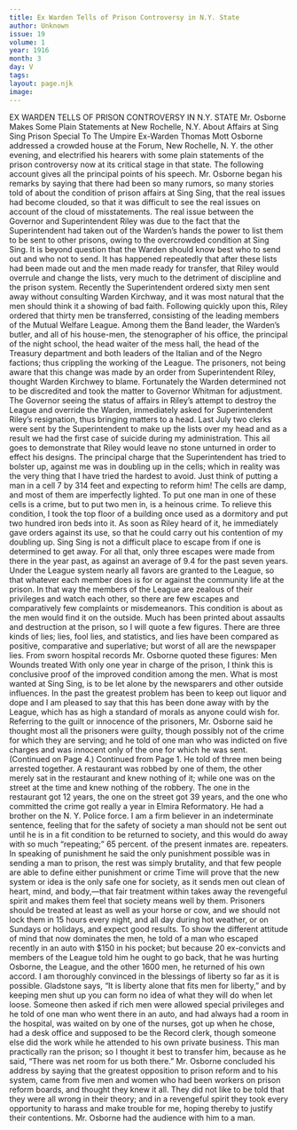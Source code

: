 ```yaml
---
title: Ex Warden Tells of Prison Controversy in N.Y. State
author: Unknown
issue: 19
volume: 1
year: 1916
month: 3
day: V
tags:
layout: page.njk
image:
---
```

EX WARDEN TELLS OF PRISON CONTROVERSY IN N.Y. STATE    Mr. Osborne Makes Some Plain Statements at New Rochelle, N.Y. About Affairs at Sing Sing Prison    Special To The Umpire    Ex-Warden Thomas Mott Osborne addressed a crowded house at the Forum, New Rochelle, N. Y. the other evening, and electrified his hearers with some plain statements of the prison controversy now at its critical stage in that state. The following account gives all the principal points of his speech.       Mr. Osborne began his remarks by saying that there had been so many rumors, so many stories told of about the condition of prison affairs at Sing Sing, that the real issues had become clouded, so that it was difficult to see the real issues on account of the cloud of misstatements. The real issue between the Governor and Superintendent Riley was due to the fact that the Superintendent had taken out of the Warden’s hands the power to list them to be sent to other prisons, owing to the overcrowded condition at Sing Sing.       It is beyond question that the Warden should know best who to send out and who not to send. It has happened repeatedly that after these lists had been made out and the men made ready for transfer, that Riley would overrule and change the lists, very much to the detriment of discipline and the prison system. Recently the Superintendent ordered sixty men sent away without consulting Warden Kirchway, and it was most natural that the men should think it a showing of bad faith.       Following quickly upon this, Riley ordered that thirty men be transferred, consisting of the leading members of the Mutual Welfare League. Among them the Band leader, the Warden’s butler, and all of his house-men, the stenographer of his office, the principal of the night school, the head waiter of the mess hall, the head of the Treasury department and both leaders of the Italian and of the Negro factions; thus crippling the working of the League.       The prisoners, not being aware that this change was made by an order from Superintendent Riley, thought Warden Kirchwey to blame.      Fortunately the Warden determined not to be discredited and took the matter to Governor Whitman for adjustment. The Governor seeing the status of affairs in Riley’s attempt to destroy the League and override the Warden, immediately asked for Superintendent Riley’s resignation, thus bringing matters to a head.       Last July two clerks were sent by the Superintendent to make up the lists over my head and as a result we had the first case of suicide during my administration. This ail goes to demonstrate that Riley would leave no stone unturned in order to effect his designs.       The principal charge that the Superintendent has tried to bolster up, against me was in doubling up in the cells; which in reality was the very thing that I have tried the hardest to avoid. Just think of putting a man in a cell 7 by 314 feet and expecting to reform him!       The cells are damp, and most of them are imperfectly lighted. To put one man in one of these cells is a crime, but to put two men in, is a heinous crime. To relieve this condition, I took the top floor of a building once used as a dormitory and put two hundred iron beds into it. As soon as Riley heard of it, he immediately gave orders against its use, so that he could carry out his contention of my doubling up.       Sing Sing is not a difficult place to escape from if one is determined to get away. For all that, only three escapes were made from there in the year past, as against an average of 9.4 for the past seven years.       Under the League system nearly all favors are granted to the League, so that whatever each member does is for or against the community life at the prison. In that way the members of the League are zealous of their privileges and watch each other, so there are few escapes and comparatively few complaints or misdemeanors. This condition is about as the men would find it on the outside.       Much has been printed about assaults and destruction at the prison, so I will quote a few figures. There are three kinds of lies; lies, fool lies, and statistics, and lies have been compared as positive, comparative and superlative; but worst of all are the newspaper lies. From sworn hospital records Mr. Osborne quoted these figures:    Men Wounds treated       With only one year in charge of the prison, I think this is conclusive proof of the improved condition among the men.       What is most wanted at Sing Sing, is to be let alone by the newsparers and other outside influences. In the past the greatest problem has been to keep out liquor and dope and I am pleased to say that this has been done away with by the League, which has as high a standard of morals as anyone could wish for.       Referring to the guilt or innocence of the prisoners, Mr. Osborne said he thought most all the prisoners were guilty, though possibly not of the crime for which they are serving; and he told of one man who was indicted on five charges and was innocent only of the one for which he was sent. (Continued on Page 4.)       Continued from Page 1.    He told of three men being arrested together. A restaurant was robbed by one of them, the other merely sat in the restaurant and knew nothing of it; while one was on the street at the time and knew nothing of the robbery. The one in the restaurant got 12 years, the one on the street got 39 years, and the one who committed the crime got really a year in Elmira Reformatory. He had a brother on the N. Y. Police force.       I am a firm believer in an indeterminate sentence, feeling that for the safety of society a man should not be sent out until he is in a fit condition to be returned to society, and this would do away with so much “repeating;” 65 percent. of the present inmates are. repeaters.       In speaking of punishment he said the only punishment possible was in sending a man to prison, the rest was simply brutality, and that few people are able to define either punishment or crime       Time will prove that the new system or idea is the only safe one for society, as it sends men out clean of heart, mind, and body,—that fair treatment within takes away the revengeful spirit and makes them feel that society means well by them. Prisoners should be treated at least as well as your horse or cow, and we should not lock them in 15 hours every night, and all day during hot weather, or on Sundays or holidays, and expect good results.       To show the different attitude of mind that now dominates the men, he told of a man who escaped recently in an auto with $150 in his pocket; but because 20 ex-convicts and members of the League told him he ought to go back, that he was hurting Osborne, the League, and the other 1600 men, he returned of his own accord.       I am thoroughly convinced in the blessings of liberty so far as it is possible. Gladstone says, “It is liberty alone that fits men for liberty,” and by keeping men shut up you can form no idea of what they will do when let loose. Someone then asked if rich men were allowed special privileges and he told of one man who went there in an auto, and had always had a room in the hospital, was waited on by one of the nurses, got up when he chose, had a desk office and supposed to be the Record clerk, though someone else did the work while he attended to his own private business. This man practically ran the prison; so I thought it best to transfer him, because as he said, “There was net room for us both there.”       Mr. Osborne concluded his address by saying that the greatest opposition to prison reform and to his system, came from five men and women who had been workers on prison reform boards, and thought they knew it all. They did not like to be told that they were all wrong in their theory; and in a revengeful spirit they took every opportunity to harass and make trouble for me, hoping thereby to justify their contentions. Mr. Osborne had the audience with him to a man. 

